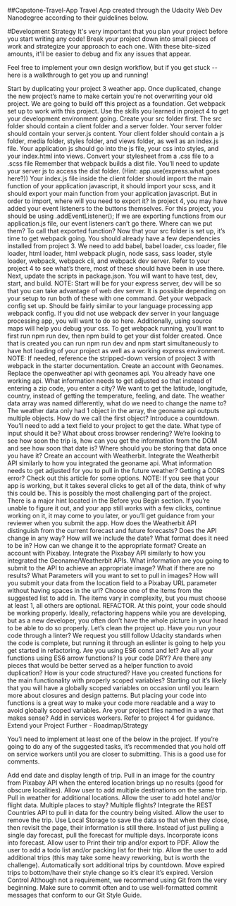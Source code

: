 ##Capstone-Travel-App
Travel App created through the Udacity Web Dev Nanodegree according to their guidelines below.

#Development Strategy It's very important that you plan your project before you start writing any code! Break your project down into small pieces of work and strategize your approach to each one. With these bite-sized amounts, it'll be easier to debug and fix any issues that appear.

Feel free to implement your own design workflow, but if you get stuck -- here is a walkthrough to get you up and running!

Start by duplicating your project 3 weather app. Once duplicated, change the new project’s name to make certain you're not overwriting your old project. We are going to build off this project as a foundation. Get webpack set up to work with this project. Use the skills you learned in project 4 to get your development environment going. Create your src folder first. The src folder should contain a client folder and a server folder. Your server folder should contain your server.js content. Your client folder should contain a js folder, media folder, styles folder, and views folder, as well as an index.js file. Your application js should go into the js file, your css into styles, and your index.html into views. Convert your stylesheet from a .css file to a .scss file Remember that webpack builds a dist file. You’ll need to update your server js to access the dist folder. (Hint: app.use(express.what goes here?)) Your index.js file inside the client folder should import the main function of your application javascript, it should import your scss, and it should export your main function from your application javascript. But in order to import, where will you need to export it? In project 4, you may have added your event listeners to the buttons themselves. For this project, you should be using .addEventListener(); If we are exporting functions from our application.js file, our event listeners can’t go there. Where can we put them? To call that exported function? Now that your src folder is set up, it’s time to get webpack going. You should already have a few dependencies installed from project 3. We need to add babel, babel loader, css loader, file loader, html loader, html webpack plugin, node sass, sass loader, style loader, webpack, webpack cli, and webpack dev server. Refer to your project 4 to see what’s there, most of these should have been in use there. Next, update the scripts in package.json. You will want to have test, dev, start, and build. NOTE: Start will be for your express server, dev will be so that you can take advantage of web dev server. It is possible depending on your setup to run both of these with one command. Get your webpack config set up. Should be fairly similar to your language processing app webpack config. If you did not use webpack dev server in your language processing app, you will want to do so here. Additionally, using source maps will help you debug your css. To get webpack running, you’ll want to first run npm run dev, then npm build to get your dist folder created. Once that is created you can run npm run dev and npm start simultaneously to have hot loading of your project as well as a working express environment. NOTE: If needed, reference the stripped-down version of project 3 with webpack in the starter documentation. Create an account with Geonames. Replace the openweather api with geonames api. You already have one working api. What information needs to get adjusted so that instead of entering a zip code, you enter a city? We want to get the latitude, longitude, country, instead of getting the temperature, feeling, and date. The weather data array was named differently, what do we need to change the name to? The weather data only had 1 object in the array, the geoname api outputs multiple objects. How do we call the first object? Introduce a countdown. You’ll need to add a text field to your project to get the date. What type of input should it be? What about cross browser rendering? We’re looking to see how soon the trip is, how can you get the information from the DOM and see how soon that date is? Where should you be storing that data once you have it? Create an account with Weatherbit. Integrate the Weatherbit API similarly to how you integrated the geoname api. What information needs to get adjusted for you to pull in the future weather? Getting a CORS error? Check out this article for some options. NOTE: If you see that your app is working, but it takes several clicks to get all of the data, think of why this could be. This is possibly the most challenging part of the project. There is a major hint located in the Before you Begin section. If you’re unable to figure it out, and your app still works with a few clicks, continue working on it, it may come to you later, or you’ll get guidance from your reviewer when you submit the app. How does the Weatherbit API distinguish from the current forecast and future forecasts? Does the API change in any way? How will we include the date? What format does it need to be in? How can we change it to the appropriate format? Create an account with Pixabay. Integrate the Pixabay API similarly to how you integrated the Geoname/Weatherbit APIs. What information are you going to submit to the API to achieve an appropriate image? What if there are no results? What Parameters will you want to set to pull in images? How will you submit your data from the location field to a Pixabay URL parameter without having spaces in the url? Choose one of the items from the suggested list to add in. The items vary in complexity, but you must choose at least 1, all others are optional. REFACTOR. At this point, your code should be working properly. Ideally, refactoring happens while you are developing, but as a new developer, you often don’t have the whole picture in your head to be able to do so properly. Let’s clean the project up. Have you run your code through a linter? We request you still follow Udacity standards when the code is complete, but running it through an eslinter is going to help you get started in refactoring. Are you using ES6 const and let? Are all your functions using ES6 arrow functions? Is your code DRY? Are there any pieces that would be better served as a helper function to avoid duplication? How is your code structured? Have you created functions for the main functionality with properly scoped variables? Starting out it’s likely that you will have a globally scoped variables on occasion until you learn more about closures and design patterns. But placing your code into functions is a great way to make your code more readable and a way to avoid globally scoped variables. Are your project files named in a way that makes sense? Add in services workers. Refer to project 4 for guidance. Extend your Project Further - Roadmap/Strategy

You'l need to implement at least one of the below in the project. If you’re going to do any of the suggested tasks, it’s recommended that you hold off on service workers until you are closer to submitting. This is a good use for comments.

Add end date and display length of trip. Pull in an image for the country from Pixabay API when the entered location brings up no results (good for obscure localities). Allow user to add multiple destinations on the same trip. Pull in weather for additional locations. Allow the user to add hotel and/or flight data. Multiple places to stay? Multiple flights? Integrate the REST Countries API to pull in data for the country being visited. Allow the user to remove the trip. Use Local Storage to save the data so that when they close, then revisit the page, their information is still there. Instead of just pulling a single day forecast, pull the forecast for multiple days. Incorporate icons into forecast. Allow user to Print their trip and/or export to PDF. Allow the user to add a todo list and/or packing list for their trip. Allow the user to add additional trips (this may take some heavy reworking, but is worth the challenge). Automatically sort additional trips by countdown. Move expired trips to bottom/have their style change so it’s clear it’s expired. Version Control Although not a requirement, we recommend using Git from the very beginning. Make sure to commit often and to use well-formatted commit messages that conform to our Git Style Guide.
